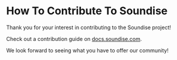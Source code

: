 # How To Contribute To Soundise

Thank you for your interest in contributing to the Soundise project!

Check out a contribution guide on [docs.soundise.com](https://docs.soundise.com).

We look forward to seeing what you have to offer our community!
